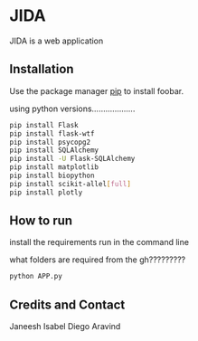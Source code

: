 # JIDA

JIDA is a web application 

## Installation

Use the package manager [pip](https://pip.pypa.io/en/stable/) to install foobar.

using python versions...................

```bash
pip install Flask
pip install flask-wtf
pip install psycopg2
pip install SQLAlchemy
pip install -U Flask-SQLAlchemy
pip install matplotlib
pip install biopython
pip install scikit-allel[full]
pip install plotly
```

## How to run
install the requirements 
run in the command line 

what folders are required from the gh?????????


```python
python APP.py
```


## Credits and Contact
Janeesh 
Isabel 
Diego 
Aravind 
